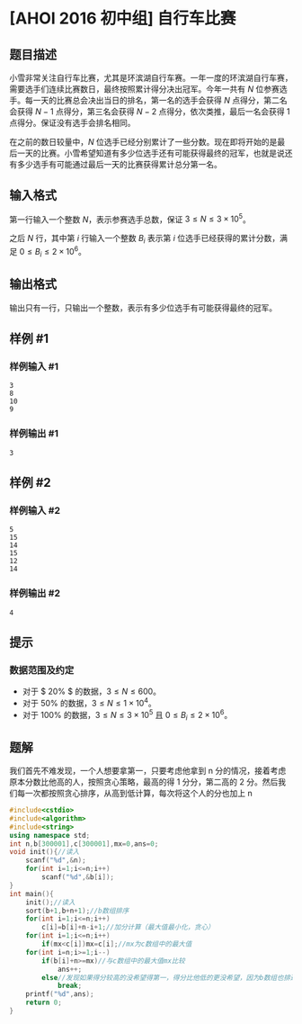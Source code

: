 # [AHOI 2016 初中组] 自行车比赛

## 题目描述

小雪非常关注自行车比赛，尤其是环滨湖自行车赛。一年一度的环滨湖自行车赛，需要选手们连续比赛数日，最终按照累计得分决出冠军。今年一共有 $N$ 位参赛选手。每一天的比赛总会决出当日的排名，第一名的选手会获得 $N$ 点得分，第二名会获得 $N-1$ 点得分，第三名会获得 $N-2$ 点得分，依次类推，最后一名会获得 $1$ 点得分。保证没有选手会排名相同。


在之前的数日较量中，$N$ 位选手已经分别累计了一些分数。现在即将开始的是最后一天的比赛。小雪希望知道有多少位选手还有可能获得最终的冠军，也就是说还有多少选手有可能通过最后一天的比赛获得累计总分第一名。

## 输入格式

第一行输入一个整数 $N$，表示参赛选手总数，保证 $3\le N\le 3\times 10^5$。


之后 $N$ 行，其中第 $i$ 行输入一个整数 $B_i$ 表示第 $i$ 位选手已经获得的累计分数，满足 $0\le B_i\le 2\times 10^6$。

## 输出格式

输出只有一行，只输出一个整数，表示有多少位选手有可能获得最终的冠军。

## 样例 #1

### 样例输入 #1

```
3
8
10
9
```

### 样例输出 #1

```
3
```

## 样例 #2

### 样例输入 #2

```
5
15
14
15
12
14
```

### 样例输出 #2

```
4
```

## 提示

### 数据范围及约定

- 对于 $ 20\% $ 的数据，$3\le N\le 600$。
- 对于 $50\%$  的数据，$3\le N\le 1\times 10^4$。
- 对于 $100\%$ 的数据，$3\le N\le 3\times 10^5$ 且 $0\le B_i\le 2\times 10^6$。

## 题解
我们首先不难发现，一个人想要拿第一，只要考虑他拿到 n 分的情况，接着考虑原本分数比他高的人，按照贪心策略，最高的得 1 分分，第二高的 2 分。然后我们每一次都按照贪心排序，从高到低计算，每次将这个人的分也加上 n

```cpp
#include<cstdio>
#include<algorithm>
#include<string>
using namespace std;
int n,b[300001],c[300001],mx=0,ans=0;
void init(){//读入
    scanf("%d",&n);
    for(int i=1;i<=n;i++)
        scanf("%d",&b[i]);
}
int main(){
    init();//读入
    sort(b+1,b+n+1);//b数组排序
    for(int i=1;i<=n;i++)
        c[i]=b[i]+n-i+1;//加分计算（最大值最小化，贪心）
    for(int i=1;i<=n;i++)
        if(mx<c[i])mx=c[i];//mx为c数组中的最大值
    for(int i=n;i>=1;i--)
        if(b[i]+n>=mx)//与c数组中的最大值mx比较
            ans++;
        else//发现如果得分较高的没希望得第一，得分比他低的更没希望，因为b数组也排过序，所以发现一个人没希望得第一了，就可以退出
            break;
    printf("%d",ans);
    return 0;
}
```